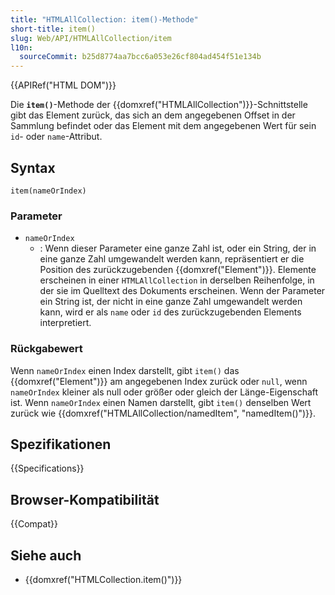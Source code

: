 ```yaml
---
title: "HTMLAllCollection: item()-Methode"
short-title: item()
slug: Web/API/HTMLAllCollection/item
l10n:
  sourceCommit: b25d8774aa7bcc6a053e26cf804ad454f51e134b
---
```


{{APIRef("HTML DOM")}}

Die **`item()`**-Methode der {{domxref("HTMLAllCollection")}}-Schnittstelle gibt das Element zurück, das sich an dem angegebenen Offset in der Sammlung befindet oder das Element mit dem angegebenen Wert für sein `id`- oder `name`-Attribut.

## Syntax

```js-nolint
item(nameOrIndex)
```

### Parameter

- `nameOrIndex`
  - : Wenn dieser Parameter eine ganze Zahl ist, oder ein String, der in eine ganze Zahl umgewandelt werden kann, repräsentiert er die Position des zurückzugebenden {{domxref("Element")}}. Elemente erscheinen in einer `HTMLAllCollection` in derselben Reihenfolge, in der sie im Quelltext des Dokuments erscheinen. Wenn der Parameter ein String ist, der nicht in eine ganze Zahl umgewandelt werden kann, wird er als `name` oder `id` des zurückzugebenden Elements interpretiert.

### Rückgabewert

Wenn `nameOrIndex` einen Index darstellt, gibt `item()` das {{domxref("Element")}} am angegebenen Index zurück oder `null`, wenn `nameOrIndex` kleiner als null oder größer oder gleich der Länge-Eigenschaft ist. Wenn `nameOrIndex` einen Namen darstellt, gibt `item()` denselben Wert zurück wie {{domxref("HTMLAllCollection/namedItem", "namedItem()")}}.

## Spezifikationen

{{Specifications}}

## Browser-Kompatibilität

{{Compat}}

## Siehe auch

- {{domxref("HTMLCollection.item()")}}
